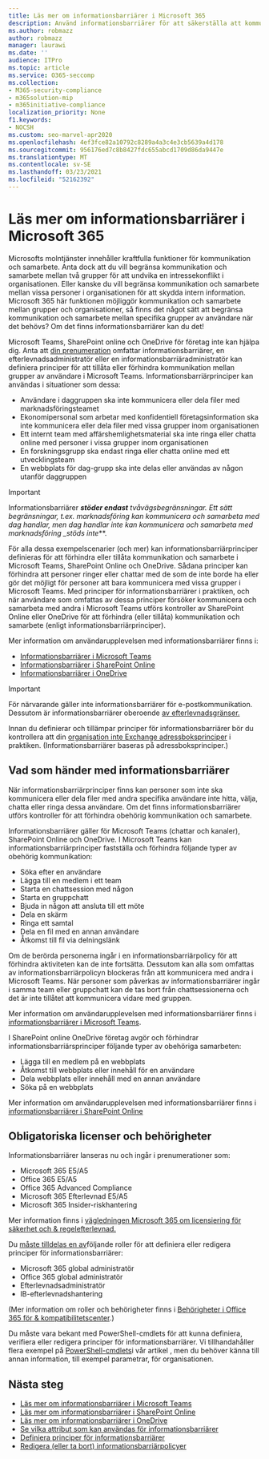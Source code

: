 ```yaml
---
title: Läs mer om informationsbarriärer i Microsoft 365
description: Använd informationsbarriärer för att säkerställa att kommunikationsefterlevnaden Microsoft Teams inom organisationen.
ms.author: robmazz
author: robmazz
manager: laurawi
ms.date: ''
audience: ITPro
ms.topic: article
ms.service: O365-seccomp
ms.collection:
- M365-security-compliance
- m365solution-mip
- m365initiative-compliance
localization_priority: None
f1.keywords:
- NOCSH
ms.custom: seo-marvel-apr2020
ms.openlocfilehash: 4ef3fce82a10792c8289a4a3c4e3cb5639a4d178
ms.sourcegitcommit: 956176ed7c8b8427fdc655abcd1709d86da9447e
ms.translationtype: MT
ms.contentlocale: sv-SE
ms.lasthandoff: 03/23/2021
ms.locfileid: "52162392"
---
```

# <a name="learn-about-information-barriers-in-microsoft-365"></a>Läs mer om informationsbarriärer i Microsoft 365

Microsofts molntjänster innehåller kraftfulla funktioner för kommunikation och samarbete. Anta dock att du vill begränsa kommunikation och samarbete mellan två grupper för att undvika en intressekonflikt i organisationen. Eller kanske du vill begränsa kommunikation och samarbete mellan vissa personer i organisationen för att skydda intern information. Microsoft 365 här funktionen möjliggör kommunikation och samarbete mellan grupper och organisationer, så finns det något sätt att begränsa kommunikation och samarbete mellan specifika grupper av användare när det behövs? Om det finns informationsbarriärer kan du det!

Microsoft Teams, SharePoint online och OneDrive för företag inte kan hjälpa dig. Anta att [din prenumeration](#required-licenses-and-permissions) omfattar informationsbarriärer, en efterlevnadsadministratör eller en informationsbarriäradministratör kan definiera principer för att tillåta eller förhindra kommunikation mellan grupper av användare i Microsoft Teams. Informationsbarriärprinciper kan användas i situationer som dessa:

- Användare i daggruppen ska inte kommunicera eller dela filer med marknadsföringsteamet
- Ekonomipersonal som arbetar med konfidentiell företagsinformation ska inte kommunicera eller dela filer med vissa grupper inom organisationen
- Ett internt team med affärshemlighetsmaterial ska inte ringa eller chatta online med personer i vissa grupper inom organisationen
- En forskningsgrupp ska endast ringa eller chatta online med ett utvecklingsteam
- En webbplats för dag-grupp ska inte delas eller användas av någon utanför daggruppen

> [!IMPORTANT]
> Informationsbarriärer ***stöder endast** tvåvägsbegränsningar. Ett sätt begränsningar, t.ex. marknadsföring kan kommunicera och samarbeta med dag handlar, men dag handlar inte kan kommunicera och samarbeta med marknadsföring _*_stöds inte_**.

För alla dessa exempelscenarier (och mer) kan informationsbarriärprinciper definieras för att förhindra eller tillåta kommunikation och samarbete i Microsoft Teams, SharePoint Online och OneDrive. Sådana principer kan förhindra att personer ringer eller chattar med de som de inte borde ha eller gör det möjligt för personer att bara kommunicera med vissa grupper i Microsoft Teams. Med principer för informationsbarriärer i praktiken, och när användare som omfattas av dessa principer försöker kommunicera och samarbeta med andra i Microsoft Teams utförs kontroller av SharePoint Online eller OneDrive för att förhindra (eller tillåta) kommunikation och samarbete (enligt informationsbarriärprinciper).

Mer information om användarupplevelsen med informationsbarriärer finns i:

- [Informationsbarriärer i Microsoft Teams](/MicrosoftTeams/information-barriers-in-teams)
- [Informationsbarriärer i SharePoint Online](/sharepoint/information-barriers)
- [Informationsbarriärer i OneDrive](/onedrive/information-barriers)

> [!IMPORTANT]
> För närvarande gäller inte informationsbarriärer för e-postkommunikation. Dessutom är informationsbarriärer oberoende [av efterlevnadsgränser.](set-up-compliance-boundaries.md)<p> Innan du definierar och tillämpar principer för informationsbarriärer bör du kontrollera att din [organisation inte Exchange adressboksprinciper](/exchange/address-books/address-book-policies/address-book-policies) i praktiken. (Informationsbarriärer baseras på adressboksprinciper.)

## <a name="what-happens-with-information-barriers"></a>Vad som händer med informationsbarriärer

När informationsbarriärprinciper finns kan personer som inte ska kommunicera eller dela filer med andra specifika användare inte hitta, välja, chatta eller ringa dessa användare. Om det finns informationsbarriärer utförs kontroller för att förhindra obehörig kommunikation och samarbete. 

Informationsbarriärer gäller för Microsoft Teams (chattar och kanaler), SharePoint Online och OneDrive. I Microsoft Teams kan informationsbarriärprinciper fastställa och förhindra följande typer av obehörig kommunikation:

- Söka efter en användare
- Lägga till en medlem i ett team
- Starta en chattsession med någon
- Starta en gruppchatt
- Bjuda in någon att ansluta till ett möte
- Dela en skärm
- Ringa ett samtal
- Dela en fil med en annan användare
- Åtkomst till fil via delningslänk

Om de berörda personerna ingår i en informationsbarriärpolicy för att förhindra aktiviteten kan de inte fortsätta. Dessutom kan alla som omfattas av informationsbarriärpolicyn blockeras från att kommunicera med andra i Microsoft Teams. När personer som påverkas av informationsbarriärer ingår i samma team eller gruppchatt kan de tas bort från chattsessionerna och det är inte tillåtet att kommunicera vidare med gruppen.

Mer information om användarupplevelsen med informationsbarriärer finns i [informationsbarriärer i Microsoft Teams](/MicrosoftTeams/information-barriers-in-teams).

I SharePoint online OneDrive företag avgör och förhindrar informationsbarriärsprinciper följande typer av obehöriga samarbeten:

- Lägga till en medlem på en webbplats
- Åtkomst till webbplats eller innehåll för en användare
- Dela webbplats eller innehåll med en annan användare
- Söka på en webbplats

Mer information om användarupplevelsen med informationsbarriärer finns i [informationsbarriärer i SharePoint Online](/sharepoint/information-barriers)

## <a name="required-licenses-and-permissions"></a>Obligatoriska licenser och behörigheter

Informationsbarriärer lanseras nu och ingår i prenumerationer som:

- Microsoft 365 E5/A5
- Office 365 E5/A5
- Office 365 Advanced Compliance
- Microsoft 365 Efterlevnad E5/A5
- Microsoft 365 Insider-riskhantering

Mer information finns i [vägledningen Microsoft 365 om licensiering för säkerhet och & regelefterlevnad.](/office365/servicedescriptions/microsoft-365-service-descriptions/microsoft-365-tenantlevel-services-licensing-guidance/microsoft-365-security-compliance-licensing-guidance#information-protection)

Du [måste tilldelas en av](information-barriers-policies.md)följande roller för att definiera eller redigera principer för informationsbarriärer:

- Microsoft 365 global administratör
- Office 365 global administratör
- Efterlevnadsadministratör
- IB-efterlevnadshantering

(Mer information om roller och behörigheter finns i [Behörigheter i Office 365 för & kompatibilitetscenter](../security/defender-365-security/permissions-in-the-security-and-compliance-center.md).)

Du måste vara bekant med PowerShell-cmdlets för att kunna definiera, verifiera eller redigera principer för informationsbarriärer. Vi tillhandahåller flera exempel på [PowerShell-cmdlets](information-barriers-policies.md)i vår artikel , men du behöver känna till annan information, till exempel parametrar, för organisationen.

## <a name="next-steps"></a>Nästa steg

- [Läs mer om informationsbarriärer i Microsoft Teams](/MicrosoftTeams/information-barriers-in-teams)
- [Läs mer om informationsbarriärer i SharePoint Online](/sharepoint/information-barriers)
- [Läs mer om informationsbarriärer i OneDrive](/onedrive/information-barriers)
- [Se vilka attribut som kan användas för informationsbarriärer](information-barriers-attributes.md)
- [Definiera principer för informationsbarriärer](information-barriers-policies.md)
- [Redigera (eller ta bort) informationsbarriärpolicyer](information-barriers-edit-segments-policies.md)